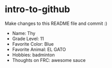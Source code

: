 # intro-to-github
Make changes to this README file and commit :)

- Name: Thy
- Grade Level: 11
- Favorite Color: Blue
- Favorite Animal: EL GATO
- Hobbies: badminton 
- Thoughts on FRC: awesome sauce
